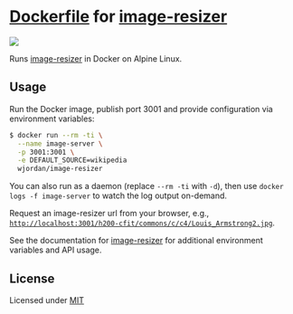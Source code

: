 # [Dockerfile](https://registry.hub.docker.com/u/wjordan/image-resizer/) for [image-resizer](https://github.com/wjordan/image-resizer)
[![](https://badge.imagelayers.io/wjordan/image-resizer:latest.svg)](https://imagelayers.io/?images=wjordan/image-resizer:latest 'wjordan/image-resizer:latest')

Runs [image-resizer](https://github.com/wjordan/image-resizer) in Docker on Alpine Linux.

## Usage

Run the Docker image, publish port 3001 and provide configuration via environment variables:

```bash
$ docker run --rm -ti \
  --name image-server \
  -p 3001:3001 \
  -e DEFAULT_SOURCE=wikipedia
  wjordan/image-resizer
```

You can also run as a daemon (replace `--rm -ti` with `-d`), then use `docker logs -f image-server` to watch the log output on-demand.

Request an image-resizer url from your browser, e.g., [`http://localhost:3001/h200-cfit/commons/c/c4/Louis_Armstrong2.jpg`](http://localhost:3001/h200-cfit/commons/c/c4/Louis_Armstrong2.jpg).

See the documentation for [image-resizer](https://github.com/wjordan/image-resizer) for additional environment variables and API usage.

## License

Licensed under [MIT](http://opensource.org/licenses/mit-license.html)
